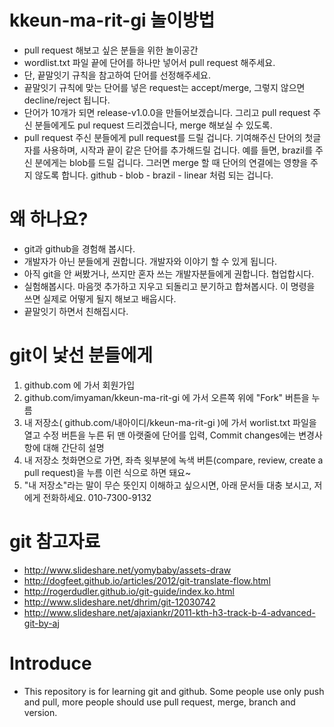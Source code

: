 # kkeun-ma-rit-gi 놀이방법
* pull request 해보고 싶은 분들을 위한 놀이공간
* wordlist.txt 파일 끝에 단어를 하나만 넣어서 pull request 해주세요.
* 단, 끝말잇기 규칙을 참고하여 단어를 선정해주세요.
* 끝말잇기 규칙에 맞는 단어를 넣은 request는 accept/merge, 그렇지 않으면 decline/reject 됩니다.
* 단어가 10개가 되면 release-v1.0.0을 만들어보겠습니다. 그리고 pull request 주신 분들에게도 pul request 드리겠습니다, merge 해보실 수 있도록. 
* pull request 주신 분들에게 pull request를 드릴 겁니다. 기여해주신 단어의 첫글자를 사용하며, 시작과 끝이 같은 단어를 추가해드릴 겁니다. 예를 들면, brazil를 주신 분에게는 blob를 드릴 겁니다. 그러면 merge 할 때 단어의 연결에는 영향을 주지 않도록 합니다. github - blob - brazil - linear 처럼 되는 겁니다.

# 왜 하나요?
* git과 github을 경험해 봅시다.
* 개발자가 아닌 분들에게 권합니다. 개발자와 이야기 할 수 있게 됩니다.
* 아직 git을 안 써봤거나, 쓰지만 혼자 쓰는 개발자분들에게 권합니다. 협업합시다.
* 실험해봅시다. 마음껏 추가하고 지우고 되돌리고 분기하고 합쳐봅시다. 이 명령을 쓰면 실제로 어떻게 될지 해보고 배웁시다.
* 끝말잇기 하면서 친해집시다.

# git이 낯선 분들에게
1. github.com 에 가서 회원가입
1. github.com/imyaman/kkeun-ma-rit-gi 에 가서 오른쪽 위에 "Fork" 버튼을 누름
1. 내 저장소( github.com/내아이디/kkeun-ma-rit-gi )에 가서 worlist.txt 파일을 열고 수정 버튼을 누른 뒤 맨 아랫줄에 단어를 입력, Commit changes에는 변경사항에 대해 간단히 설명
1. 내 저장소 첫화면으로 가면, 좌측 윗부분에 녹색 버튼(compare, review, create a pull request)을 누름
이런 식으로 하면 돼요~
1. "내 저장소"라는 말이 무슨 뜻인지 이해하고 싶으시면, 아래 문서들 대충 보시고, 저에게 전화하세요. 010-7300-9132

# git 참고자료
* http://www.slideshare.net/yomybaby/assets-draw
* http://dogfeet.github.io/articles/2012/git-translate-flow.html
* http://rogerdudler.github.io/git-guide/index.ko.html
* http://www.slideshare.net/dhrim/git-12030742
* http://www.slideshare.net/ajaxiankr/2011-kth-h3-track-b-4-advanced-git-by-aj

# Introduce
* This repository is for learning git and github. Some people use only push and pull, more people should use pull request, merge, branch and version.
